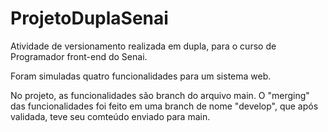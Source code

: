 # ProjetoDuplaSenai

Atividade de versionamento realizada em dupla, para o curso de Programador front-end do Senai. 

Foram simuladas quatro funcionalidades para um sistema web. 

No projeto, as funcionalidades são branch do arquivo main. O "merging" das funcionalidades foi feito em uma branch de nome "develop", que após validada, teve seu comteúdo enviado para main.  
